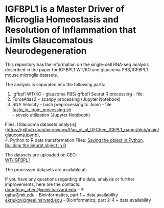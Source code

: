 # IGFBPL1 is a Master Driver of Microglia Homeostasis and Resolution of Inflammation that Limits Glaucomatous Neurodegeneration

This repository has the information on the single-cell RNA-seq analysis described in the paper for IGFBPL1 WT/KO and glaucoma PBS/IGFBPL1 mouse microglia datasets.

The analysis is separated into the following parts:
1. Igfbpl1 WT/KO - glaucoma PBS/Igfbpl1 Seurat R processing - file:
2. ForceAtlas2 + scanpy processing (Jupyter Notebook)
3. RNA Velocity - bash preprocessing to .loom - file: [fastq_to_loom_processing.sh](https://github.com/mcrewcow/Pan_et_al_DFChen_IGFPL1_paper/blob/main/fastq_to_loom_processing.sh) <br />
                - scvelo utilization (Jupyter Notebook)

Files: [Glaucoma datasets analysis] (https://github.com/mcrewcow/Pan_et_al_DFChen_IGFPL1_paper/blob/main/glaucoma.ipynb), <br />
4. Python to R data transformation
Files: [Saving the object in Python](https://github.com/mcrewcow/Pan_et_al_DFChen_IGFPL1_paper/blob/main/h5ad_to_h5seurat_p1.py), [Building the Seurat object in R](https://github.com/mcrewcow/Pan_et_al_DFChen_IGFPL1_paper/blob/main/h5ad_to_h5seurat_p2.R)
                
The datasets are uploaded on GEO: <br />
[WT/IGFBPL1](https://www.ncbi.nlm.nih.gov/geo/query/acc.cgi?acc=GSE176204) <br />


The processed datasets are available at:

If you have any questions regarding the data, analysis or further improvements, here are the contacts: <br />
dongfeng_chen@meei.harvard.edu - PI\
gahu@mit.edu - Bioinformatics, part 1 + data availability\
ekriukov@meei.harvard.edu - Bioinformatics, part 2-4 + data availability
